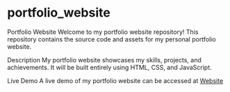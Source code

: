 # portfolio_website

Portfolio Website
Welcome to my portfolio website repository! This repository contains the source code and assets for my personal portfolio website.

Description
My portfolio website showcases my skills, projects, and achievements. It will be built entirely using HTML, CSS, and JavaScript.

Live Demo
A live demo of my portfolio website can be accessed at <a href="http://samratsapkota.com.np/"> Website</a>
